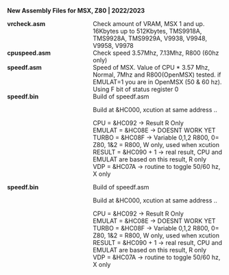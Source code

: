 <b>New Assembly Files for MSX, Z80 | 2022/2023 </b>
<br>
<div style="display:table">
<div style="display:table-row">	
  <div style="display:table-cell;width:200px"><b>vrcheck.asm</b></div><div style="display:table-cell">  Check amount of VRAM, MSX 1 and up. 16Kbytes up to 512Kbytes, TMS9918A, TMS9928A, TMS9929A, V9938, V9948, V9958, V9978 <br></div>
</div>
<div style="display:table-row">	

  <div style="display:table-cell;width:200px"><b>cpuspeed.asm</b></div><div style="display:table-cell"> Check speed 3.57Mhz, 7.13Mhz, R800 (60hz only)<br></div>
</div>
<div style="display:table-row">	

  <div style="display:table-cell;width:200px"><b>speedf.asm</b></div><div style="display:table-cell"> Speed of MSX. Value of CPU * 3.57 Mhz, Normal, 7Mhz and R800(OpenMSX) tested. if EMULAT=1 you are in OpenMSX (50 & 60 hz). Using F bit of status register 0 <br></div>
</div>

<div style="display:table-row">	

  <div style="display:table-cell;width:200px"><b>speedf.bin</b></div><div style="display:table-cell"> Build of speedf.asm<br>
  
  
  Build at &HC000, xcution at same address ..<br>

CPU = &HC092 -> Result R Only <br>
EMULAT = &HC08E -> DOESNT WORK YET
TURBO = &HC08F -> Variable 0,1,2 R800, 0= Z80, 1&2 = R800, W only, used when xcution<br>
RESULT = &HC090 + 1 -> real result, CPU and EMULAT are based on this result, R only<br>
VDP = &HC07A -> routine to toggle 50/60 hz, X only <br>
  
  
  </div>
</div>
<div style="display:table-row">	

  <div style="display:table-cell;width:200px"><b>speedf.bin</b></div><div style="display:table-cell"> Build of speedf.asm<br>
  
  
  Build at &HC000, xcution at same address ..<br>

CPU = &HC092 -> Result R Only <br>
EMULAT = &HC08E -> DOESNT WORK YET
TURBO = &HC08F -> Variable 0,1,2 R800, 0= Z80, 1&2 = R800, W only, used when xcution<br>
RESULT = &HC090 + 1 -> real result, CPU and EMULAT are based on this result, R only<br>
VDP = &HC07A -> routine to toggle 50/60 hz, X only <br>
  
  
  </div>
</div>

